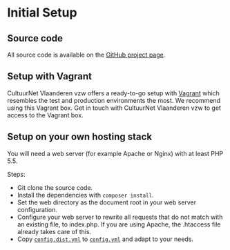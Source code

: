 # Initial Setup

## Source code

All source code is available on the [GitHub project page](https://github.com/cultuurnet/uitpas-beheer-silex).


## Setup with Vagrant

CultuurNet Vlaanderen vzw offers a ready-to-go setup with 
[Vagrant](https://www.vagrantup.com/) which resembles the test and production
environments the most. We recommend using this Vagrant box.
Get in touch with CultuurNet Vlaanderen vzw to get access to the Vagrant box.

## Setup on your own hosting stack

You will need a web server (for example Apache or Nginx) with at least PHP 5.5.

Steps:

* Git clone the source code.
* Install the dependencies with ``composer install``.
* Set the web directory as the document root in your web server 
  configuration.
* Configure your web server to rewrite all requests that do not match with an existing file,
  to index.php. If you are using Apache, the .htaccess file already takes care 
  of this.
* Copy [`config.dist.yml`](./filesystem-layout/config-dist-yml.md) to [`config.yml`](./filesystem-layout/config-yml.md) and adapt to your needs.
